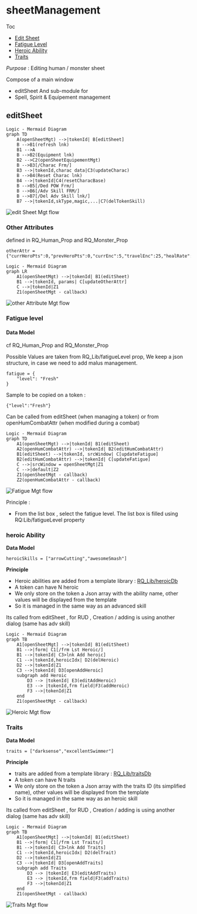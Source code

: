 # sheetManagement

Toc
- [Edit Sheet](#editsheet)
- [Fatigue Level](#fatigue-level)
- [Heroic Ability](#heroic-ability)
- [Traits](#traits)

*Purpose* : Editing human / monster sheet

Compose of a main window
- editSheet
And sub-module for 
- Spell, Spirit & Equipement management

## editSheet
```
Logic - Mermaid Diagram
graph TD
    A(openSheetMgt) -->|tokenId| B[editSheet]
    B -->B1(refresh lnk)
    B1 -->A
    B -->B2(Equipment lnk)
    B2 -->C2(openSheetEquipementMgt)
    B -->B3[/Charac Frm/]
    B3 -->|tokenId,charac data|C3(updateCharac)
    B -->B4(Reset Charac lnk)
    B4 -->|tokenId|C4(resetCharacBase)
    B -->B5[/Ded POW Frm/]
    B -->B6[/Adv Skill FRM/]
    B -->B7[/Del Adv Skill lnk/]
    B7 -->|tokenId,skType,magic,...|C7(delTokenSkill)
```

![edit Sheet Mgt flow](../../assets/doc/editSheetFlow.png?raw=true)

### Other Attributes
defined in RQ_Human_Prop and RQ_Monster_Prop

```
otherAttr ={"currHeroPts":0,"prevHeroPts":0,"currEnc":5,"travelEnc":25,"healRate":1,"movement":"8m","improvementMod":0}
```
```
Logic - Mermaid Diagram
graph LR
    A1(openSheetMgt) -->|tokenId| B1(editSheet)
    B1 -->|tokenId, params| C[updateOtherAttr]
    C -->|tokenId|Z1
	Z1(openSheetMgt - callback)
```

![other Attribute Mgt flow](../../assets/doc/otherAttrMgtFlow.png?raw=true)

### Fatigue level

#### Data Model
cf RQ_Human_Prop and RQ_Monster_Prop

Possible Values are taken from RQ_Lib/fatigueLevel prop,
We keep a json structure, in case we need to add malus management.
```
fatigue = {
    "level": "Fresh"
}
```

Sample to be copied on a token :
```
{"level":"Fresh"}
```

Can be called from editSheet (when managing a token) or from openHumCombatAttr (when modified during a combat)
```
Logic - Mermaid Diagram
graph TD
    A1(openSheetMgt) -->|tokenId| B1(editSheet)
	A2(openHumCombatAttr) -->|tokenId| B2(editHumCombatAttr)
    B1(editSheet) -->|tokenId, srcWindow| C[updateFatigue]
	B2(editHumCombatAttr) -->|tokenId| C[updateFatigue]
    C -->|srcWindow = openSheetMgt|Z1
    C -->|default|Z2
	Z1(openSheetMgt - callback)
	Z2(openHumCombatAttr - callback)
```

![Fatigue Mgt flow](../../assets/doc/fatigueMgtFlow.png?raw=true)

Principle :
- From the list box , select the fatigue level. The list box is filled using RQ:Lib/fatigueLevel property

### heroic Ability

**Data Model**
```
heroicSkills = ["arrowCutting","awesomeSmash"]
```

**Principle**
- Heroic abilities are added from a template library : [RQ_Lib/heroicDb](../../dataModel/RQ_Lib.md)
- A token can have N heroic
- We only store on the token a Json array with the ability name, other values will be displayed from the template
- So it is managed in the same way as an advanced skill 

Its called from editSheet , for RUD , Creation / adding is using another dialog (same has adv skill)
```
Logic - Mermaid Diagram
graph TB
    A1[openSheetMgt] -->|tokenId| B1(editSheet)
	B1 -->|form| C1[/frm Lst Heroic/]
    B1 -->|tokenId| C3>lnk Add heroic]
	C1 -->|tokenId,heroicIdx| D2(delHeroic)
	D2 -->|tokenId|Z1
    C3 -->|tokenId| D3[openAddHeroic]
    subgraph add Heroic
	    D3 --> |tokenId| E3(editAddHeroic)
	    E3 --> |tokenId,frm field|F3(addHeroic)
        F3 -->|tokenId|Z1
    end
	Z1(openSheetMgt - callback)
```

![Heroic Mgt flow](../../assets/doc/heroicMgtFlow.png?raw=true)

### Traits

**Data Model**
```
traits = ["darksense","excellentSwimmer"]
```

**Principle**
- traits are added from a template library : [RQ_Lib/traitsDb](../../dataModel/RQ_Lib.md)
- A token can have N traits
- We only store on the token a Json array with the traits ID (its simplified name), other values will be displayed from the template
- So it is managed in the same way as an heroic skill 

Its called from editSheet , for RUD , Creation / adding is using another dialog (same has adv skill)

```
Logic - Mermaid Diagram
graph TB
    A1[openSheetMgt] -->|tokenId| B1(editSheet)
	B1 -->|form| C1[/frm Lst Traits/]
    B1 -->|tokenId| C3>lnk Add Traits]
	C1 -->|tokenId,heroicIdx| D2(delTrait)
	D2 -->|tokenId|Z1
    C3 -->|tokenId| D3[openAddTraits]
    subgraph add Traits
	    D3 --> |tokenId| E3(editAddTraits)
	    E3 --> |tokenId,frm field|F3(addTraits)
        F3 -->|tokenId|Z1
    end
	Z1(openSheetMgt - callback)
```

![Traits Mgt flow](../../assets/doc/traitsMgtFlow.png?raw=true)